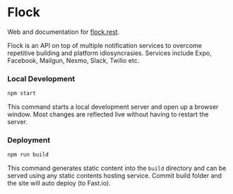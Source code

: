 # Flock

Web and documentation for [flock.rest](https://floc.rest).

Flock is an API on top of multiple notification services to overcome repetitive building and platform idiosyncrasies. Services include Expo, Facebook, Mailgun, Nexmo, Slack, Twilio etc.

### Local Development

```bash
npm start
```

This command starts a local development server and open up a browser window. Most changes are reflected live without having to restart the server.

### Deployment

```bash
npm run build 
```

This command generates static content into the `build` directory and can be served using any static contents hosting service. Commit build folder and the site will auto deploy (to Fast.io).